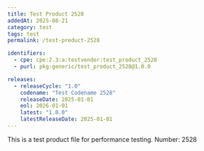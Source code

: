 ```yaml
---
title: Test Product 2528
addedAt: 2025-08-21
category: test
tags: test
permalink: /test-product-2528

identifiers:
  - cpe: cpe:2.3:a:testvendor:test_product_2528
  - purl: pkg:generic/test_product_2528@1.0.0

releases:
  - releaseCycle: "1.0"
    codename: "Test Codename 2528"
    releaseDate: 2025-01-01
    eol: 2026-01-01
    latest: "1.0.0"
    latestReleaseDate: 2025-01-01
---
```


This is a test product file for performance testing. Number: 2528
